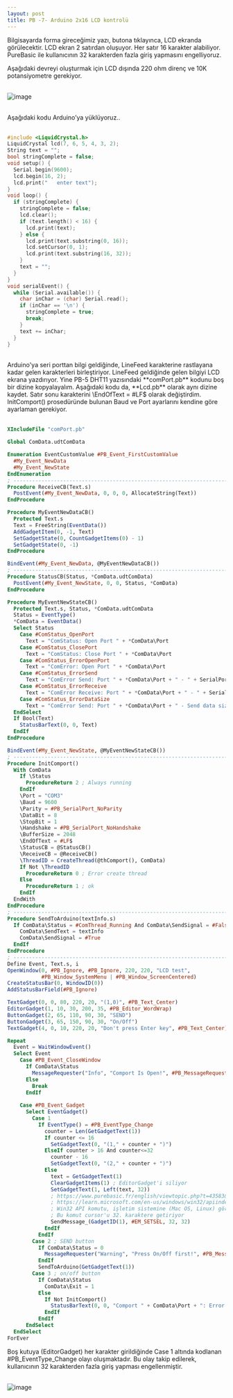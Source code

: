 ```yaml
---
layout: post
title: PB -7- Arduino 2x16 LCD kontrolü
---
```


Bilgisayarda forma gireceğimiz yazı, butona tıklayınca, LCD ekranda görülecektir. LCD ekran 2 satırdan oluşuyor. Her satır 16 karakter alabiliyor. PureBasic ile kullanıcının 32 karakterden fazla giriş yapmasını engelliyoruz.<br>

Aşağıdaki devreyi oluşturmak için LCD dışında 220 ohm direnç ve 10K potansiyometre gerekiyor.<br><br>

![image](https://github.com/user-attachments/assets/989b1826-354a-4f3e-846b-65ae5151c6ff)<br><br>

Aşağıdaki kodu Arduino’ya yüklüyoruz.. <br><br>

```c
#include <LiquidCrystal.h>
LiquidCrystal lcd(7, 6, 5, 4, 3, 2);
String text = "";
bool stringComplete = false;
void setup() {
  Serial.begin(9600);
  lcd.begin(16, 2);
  lcd.print("   enter text");
}
void loop() {
  if (stringComplete) {
    stringComplete = false;
    lcd.clear();
    if (text.length() < 16) {
      lcd.print(text);
    } else {
      lcd.print(text.substring(0, 16));
      lcd.setCursor(0, 1);
      lcd.print(text.substring(16, 32));
    }
    text = "";
  }
}
void serialEvent() {
  while (Serial.available()) {
    char inChar = (char) Serial.read();
    if (inChar == '\n') {
      stringComplete = true;
      break;
    }
    text += inChar;
  }
}
```
<br>
Arduino'ya seri porttan bilgi geldiğinde, LineFeed karakterine rastlayana kadar gelen karakterleri birleştiriyor. LineFeed geldiğinde gelen bilgiyi LCD ekrana yazdırıyor. Yine PB-5 DHT11 yazısındaki **comPort.pb** kodunu boş bir dizine kopyalayalım. Aşağıdaki kodu da, **Lcd.pb** olarak aynı dizine kaydet. Satır sonu karakterini \EndOfText = #LF$ olarak değiştirdim. InitComport() prosedüründe bulunan Baud ve Port ayarlarını kendine göre ayarlaman gerekiyor. <br>
<br>

```pb
XIncludeFile "comPort.pb"

Global ComData.udtComData

Enumeration EventCustomValue #PB_Event_FirstCustomValue
  #My_Event_NewData
  #My_Event_NewState
EndEnumeration
; ---------------------------------------------------------------------------
Procedure ReceiveCB(Text.s)
  PostEvent(#My_Event_NewData, 0, 0, 0, AllocateString(Text))
EndProcedure

Procedure MyEventNewDataCB()
  Protected Text.s
  Text = FreeString(EventData())
  AddGadgetItem(0, -1, Text)
  SetGadgetState(0, CountGadgetItems(0) - 1)
  SetGadgetState(0, -1)
EndProcedure

BindEvent(#My_Event_NewData, @MyEventNewDataCB())
; ---------------------------------------------------------------------------
Procedure StatusCB(Status, *ComData.udtComData)
  PostEvent(#My_Event_NewState, 0, 0, Status, *ComData)
EndProcedure

Procedure MyEventNewStateCB()
  Protected Text.s, Status, *ComData.udtComData
  Status = EventType()
  *ComData = EventData()
  Select Status
    Case #ComStatus_OpenPort
      Text = "ComStatus: Open Port " + *ComData\Port
    Case #ComStatus_ClosePort
      Text = "ComStatus: Close Port " + *ComData\Port
    Case #ComStatus_ErrorOpenPort
      Text = "ComError: Open Port " + *ComData\Port
    Case #ComStatus_ErrorSend
      Text = "ComError Send: Port " + *ComData\Port + " - " + SerialPortErrorText(*ComData\SendError)
    Case #ComStatus_ErrorReceive
      Text = "ComError Receive: Port " + *ComData\Port + " - " + SerialPortErrorText(*ComData\ReceiveError)
    Case #ComStatus_ErrorDataSize
      Text = "ComError Send: Port " + *ComData\Port + " - Send data size to big."
  EndSelect
  If Bool(Text)
    StatusBarText(0, 0, Text)
  EndIf
EndProcedure

BindEvent(#My_Event_NewState, @MyEventNewStateCB())
; ---------------------------------------------------------------------------
Procedure InitComport()
  With ComData
    If \Status
      ProcedureReturn 2 ; Always running
    EndIf
    \Port = "COM3"
    \Baud = 9600
    \Parity = #PB_SerialPort_NoParity
    \DataBit = 8
    \StopBit = 1
    \Handshake = #PB_SerialPort_NoHandshake
    \BufferSize = 2048
    \EndOfText = #LF$
    \StatusCB = @StatusCB()
    \ReceiveCB = @ReceiveCB()
    \ThreadID = CreateThread(@thComport(), ComData)
    If Not \ThreadID
      ProcedureReturn 0 ; Error create thread
    Else
      ProcedureReturn 1 ; ok
    EndIf
  EndWith
EndProcedure
; ---------------------------------------------------------------------------
Procedure SendToArduino(textInfo.s)
  If ComData\Status = #ComThread_Running And ComData\SendSignal = #False
    ComData\SendText = textInfo
    ComData\SendSignal = #True
  EndIf
EndProcedure
; ---------------------------------------------------------------------------
Define Event, Text.s, i
OpenWindow(0, #PB_Ignore, #PB_Ignore, 220, 220, "LCD test", 
           #PB_Window_SystemMenu | #PB_Window_ScreenCentered)
CreateStatusBar(0, WindowID(0))
AddStatusBarField(#PB_Ignore)

TextGadget(0, 0, 80, 220, 20, "(1,0)", #PB_Text_Center)
EditorGadget(1, 10, 30, 200, 35, #PB_Editor_WordWrap)
ButtonGadget(2, 65, 110, 90, 30, "SEND")
ButtonGadget(3, 65, 150, 90, 30, "On/Off")
TextGadget(4, 0, 10, 220, 20, "Don't press Enter key", #PB_Text_Center)

Repeat
  Event = WaitWindowEvent()
  Select Event
    Case #PB_Event_CloseWindow
      If ComData\Status
        MessageRequester("Info", "Comport Is Open!", #PB_MessageRequester_Warning)
      Else
        Break
      EndIf
      
    Case #PB_Event_Gadget
      Select EventGadget()   
        Case 1
          If EventType() = #PB_EventType_Change
            counter = Len(GetGadgetText(1))
            If counter <= 16
              SetGadgetText(0, "(1," + counter + ")")
            ElseIf counter > 16 And counter<=32
              counter - 16
              SetGadgetText(0, "(2," + counter + ")")
            Else
              text = GetGadgetText(1)
              ClearGadgetItems(1) ; EditorGadget'i siliyor
              SetGadgetText(1, Left(text, 32))
              ; https://www.purebasic.fr/english/viewtopic.php?t=43583&start=11
              ; https://learn.microsoft.com/en-us/windows/win32/apiindex/windows-api-list
              ; Win32 API komutu, işletim sistemine (Mac OS, Linux) göre değişebilir
              ; Bu komut cursor'u 32. karaktere getiriyor
              SendMessage_(GadgetID(1), #EM_SETSEL, 32, 32)
            EndIf
          EndIf
        Case 2 ; SEND button
          If ComData\Status = 0
            MessageRequester("Warning", "Press On/Off first!", #PB_MessageRequester_Warning)
          EndIf
          SendToArduino(GetGadgetText(1))
        Case 3 ; on/off button
          If ComData\Status
            ComData\Exit = 1
          Else
            If Not InitComport()
              StatusBarText(0, 0, "Comport " + ComData\Port + ": Error Create Thread")
            EndIf
          EndIf
      EndSelect
  EndSelect
ForEver

```

Boş kutuya (EditorGadget) her karakter girildiğinde Case 1 altında kodlanan #PB_EventType_Change olayı oluşmaktadır. Bu olay takip edilerek, kullanıcının 32 karakterden fazla giriş yapması engellenmiştir.<br><br>

![image](https://github.com/user-attachments/assets/5a843e8a-16e0-4d70-8963-c127c329633b)<br><br>


<br><br>
